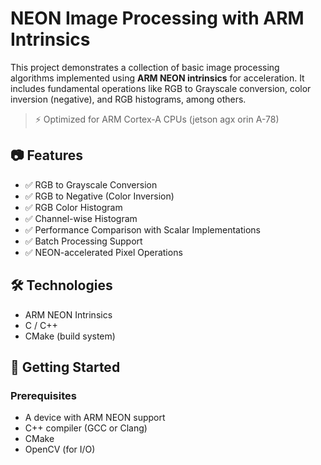 # NEON Image Processing with ARM Intrinsics

This project demonstrates a collection of basic image processing algorithms implemented using **ARM NEON intrinsics** for acceleration. It includes fundamental operations like RGB to Grayscale conversion, color inversion (negative), and RGB histograms, among others.

> ⚡ Optimized for ARM Cortex-A CPUs (jetson agx orin A-78)

## 📷 Features

- ✅ RGB to Grayscale Conversion
- ✅ RGB to Negative (Color Inversion)
- ✅ RGB Color Histogram
- ✅ Channel-wise Histogram
- ✅ Performance Comparison with Scalar Implementations 
- ✅ Batch Processing Support
- ✅ NEON-accelerated Pixel Operations

## 🛠 Technologies

- ARM NEON Intrinsics
- C / C++
- CMake (build system)

## 🚀 Getting Started

### Prerequisites

- A device with ARM NEON support
- C++ compiler (GCC or Clang)
- CMake
- OpenCV (for I/O)
